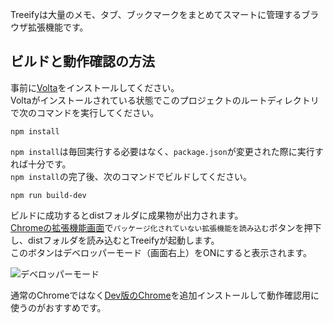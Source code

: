 Treeifyは大量のメモ、タブ、ブックマークをまとめてスマートに管理するブラウザ拡張機能です。  

## ビルドと動作確認の方法

事前に[Volta](https://volta.sh/)をインストールしてください。  
Voltaがインストールされている状態でこのプロジェクトのルートディレクトリで次のコマンドを実行してください。

```shell
npm install
```

`npm install`は毎回実行する必要はなく、`package.json`が変更された際に実行すれば十分です。  
`npm install`の完了後、次のコマンドでビルドしてください。  

```shell
npm run build-dev
```

ビルドに成功するとdistフォルダに成果物が出力されます。  
[Chromeの拡張機能画面](chrome://extensions/)で`パッケージ化されていない拡張機能を読み込む`ボタンを押下し、distフォルダを読み込むとTreeifyが起動します。  
このボタンはデベロッパーモード（画面右上）をONにすると表示されます。  

![デベロッパーモード](https://gyazo.com/f150bd8592d7fe774f8458dfb82d3afa.png)    

通常のChromeではなく[Dev版のChrome](https://www.google.co.jp/chrome/dev/)を追加インストールして動作確認用に使うのがおすすめです。  
